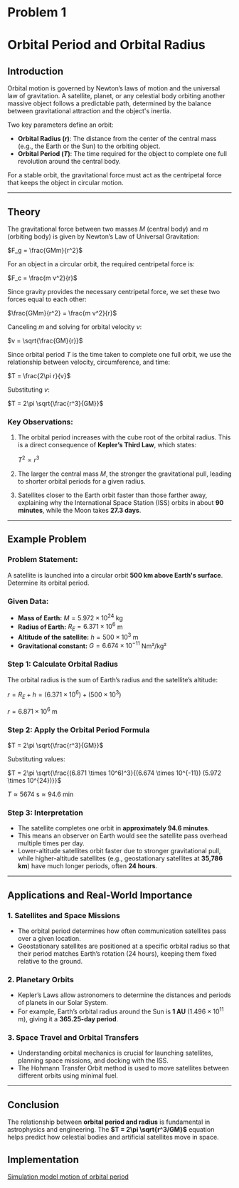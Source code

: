 # Problem 1



# **Orbital Period and Orbital Radius**  

## **Introduction**  

Orbital motion is governed by Newton’s laws of motion and the universal law of gravitation. A satellite, planet, or any celestial body orbiting another massive object follows a predictable path, determined by the balance between gravitational attraction and the object's inertia.  

Two key parameters define an orbit:  

- **Orbital Radius ($r$)**: The distance from the center of the central mass (e.g., the Earth or the Sun) to the orbiting object.  
- **Orbital Period ($T$)**: The time required for the object to complete one full revolution around the central body.  

For a stable orbit, the gravitational force must act as the centripetal force that keeps the object in circular motion.  

---

## **Theory**  

The gravitational force between two masses $M$ (central body) and $m$ (orbiting body) is given by Newton’s Law of Universal Gravitation:  

$F_g = \frac{GMm}{r^2}$

For an object in a circular orbit, the required centripetal force is:  

$F_c = \frac{m v^2}{r}$

Since gravity provides the necessary centripetal force, we set these two forces equal to each other:  

 $\frac{GMm}{r^2} = \frac{m v^2}{r}$

Canceling $m$ and solving for orbital velocity $v$:  

$v = \sqrt{\frac{GM}{r}}$

Since orbital period $T$ is the time taken to complete one full orbit, we use the relationship between velocity, circumference, and time:  

$T = \frac{2\pi r}{v}$

Substituting $v$:  

$T = 2\pi \sqrt{\frac{r^3}{GM}}$

### **Key Observations:**  

1. The orbital period increases with the cube root of the orbital radius. This is a direct consequence of **Kepler’s Third Law**, which states:  

   $T^2 \propto r^3$

2. The larger the central mass $M$, the stronger the gravitational pull, leading to shorter orbital periods for a given radius.  

3. Satellites closer to the Earth orbit faster than those farther away, explaining why the International Space Station (ISS) orbits in about **90 minutes**, while the Moon takes **27.3 days**.  

---

## **Example Problem**  

### **Problem Statement:**  
A satellite is launched into a circular orbit **500 km above Earth's surface**. Determine its orbital period.  

### **Given Data:**  

- **Mass of Earth:** $M = 5.972 \times 10^{24}$ kg  
- **Radius of Earth:** $R_E = 6.371 \times 10^6$ m  
- **Altitude of the satellite:** $h = 500 \times 10^3$ m  
- **Gravitational constant:** $G = 6.674 \times 10^{-11}$ Nm²/kg²  

### **Step 1: Calculate Orbital Radius**  

The orbital radius is the sum of Earth’s radius and the satellite’s altitude:  

$r = R_E + h = (6.371 \times 10^6) + (500 \times 10^3)$

$r = 6.871 \times 10^6 \text{ m}$

### **Step 2: Apply the Orbital Period Formula**  

$T = 2\pi \sqrt{\frac{r^3}{GM}}$

Substituting values:  

$T = 2\pi \sqrt{\frac{(6.871 \times 10^6)^3}{(6.674 \times 10^{-11}) (5.972 \times 10^{24})}}$

$T \approx 5674 \text{ s} \approx 94.6 \text{ min}$

### **Step 3: Interpretation**  

- The satellite completes one orbit in **approximately 94.6 minutes**.  
- This means an observer on Earth would see the satellite pass overhead multiple times per day.  
- Lower-altitude satellites orbit faster due to stronger gravitational pull, while higher-altitude satellites (e.g., geostationary satellites at **35,786 km**) have much longer periods, often **24 hours**.  

---

## **Applications and Real-World Importance**  

### **1. Satellites and Space Missions**  
- The orbital period determines how often communication satellites pass over a given location.  
- Geostationary satellites are positioned at a specific orbital radius so that their period matches Earth’s rotation (24 hours), keeping them fixed relative to the ground.  

### **2. Planetary Orbits**  
- Kepler’s Laws allow astronomers to determine the distances and periods of planets in our Solar System.  
- For example, Earth’s orbital radius around the Sun is **1 AU** $(1.496 \times 10^{11}$ m), giving it a **365.25-day period**.  

### **3. Space Travel and Orbital Transfers**  
- Understanding orbital mechanics is crucial for launching satellites, planning space missions, and docking with the ISS.  
- The Hohmann Transfer Orbit method is used to move satellites between different orbits using minimal fuel.  

---
## **Conclusion**  

The relationship between **orbital period and radius** is fundamental in astrophysics and engineering. The **$T = 2\pi \sqrt{r^3/GM}$** equation helps predict how celestial bodies and artificial satellites move in space. 

## **Implementation**

[Simulation model motion of orbital period](orbital_period_simulatin.html)